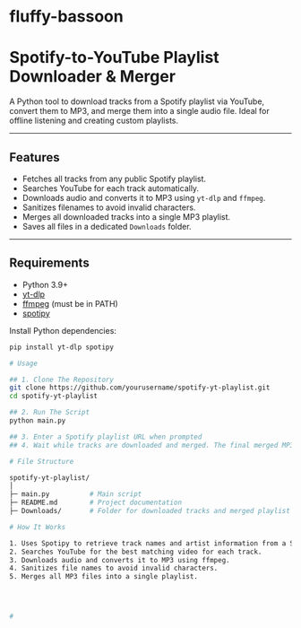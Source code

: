 # fluffy-bassoon
# Spotify-to-YouTube Playlist Downloader & Merger

A Python tool to download tracks from a Spotify playlist via YouTube, convert them to MP3, and merge them into a single audio file. Ideal for offline listening and creating custom playlists.

---

## Features

- Fetches all tracks from any public Spotify playlist.
- Searches YouTube for each track automatically.
- Downloads audio and converts it to MP3 using `yt-dlp` and `ffmpeg`.
- Sanitizes filenames to avoid invalid characters.
- Merges all downloaded tracks into a single MP3 playlist.
- Saves all files in a dedicated `Downloads` folder.

---

## Requirements

- Python 3.9+
- [yt-dlp](https://github.com/yt-dlp/yt-dlp)
- [ffmpeg](https://ffmpeg.org/download.html) (must be in PATH)
- [spotipy](https://spotipy.readthedocs.io/en/2.22.1/)

Install Python dependencies:

```bash
pip install yt-dlp spotipy

# Usage

## 1. Clone The Repository
git clone https://github.com/yourusername/spotify-yt-playlist.git
cd spotify-yt-playlist

## 2. Run The Script
python main.py

## 3. Enter a Spotify playlist URL when prompted
## 4. Wait while tracks are downloaded and merged. The final merged MP3 playlist will be saved in the Downloads folder as MyPLaylist.mp3

# File Structure

spotify-yt-playlist/
│
├─ main.py          # Main script
├─ README.md        # Project documentation
├─ Downloads/       # Folder for downloaded tracks and merged playlist

# How It Works

1. Uses Spotipy to retrieve track names and artist information from a Spotify playlist.
2. Searches YouTube for the best matching video for each track.
3. Downloads audio and converts it to MP3 using ffmpeg.
4. Sanitizes file names to avoid invalid characters.
5. Merges all MP3 files into a single playlist.




#
